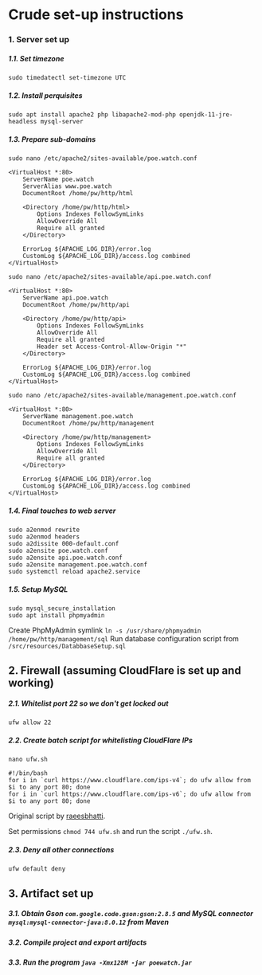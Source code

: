 # Crude set-up instructions

### 1. Server set up

##### 1.1. Set timezone
```sudo timedatectl set-timezone UTC```

##### 1.2. Install perquisites
```sudo apt install apache2 php libapache2-mod-php openjdk-11-jre-headless mysql-server```

##### 1.3. Prepare sub-domains
```sudo nano /etc/apache2/sites-available/poe.watch.conf```
```
<VirtualHost *:80>
    ServerName poe.watch
    ServerAlias www.poe.watch
    DocumentRoot /home/pw/http/html

    <Directory /home/pw/http/html>
        Options Indexes FollowSymLinks
        AllowOverride All
        Require all granted
    </Directory>

    ErrorLog ${APACHE_LOG_DIR}/error.log
    CustomLog ${APACHE_LOG_DIR}/access.log combined
</VirtualHost>
```

```sudo nano /etc/apache2/sites-available/api.poe.watch.conf```
```
<VirtualHost *:80>
    ServerName api.poe.watch
    DocumentRoot /home/pw/http/api

    <Directory /home/pw/http/api>
        Options Indexes FollowSymLinks
        AllowOverride All
        Require all granted
        Header set Access-Control-Allow-Origin "*"
    </Directory>

    ErrorLog ${APACHE_LOG_DIR}/error.log
    CustomLog ${APACHE_LOG_DIR}/access.log combined
</VirtualHost>
```

```sudo nano /etc/apache2/sites-available/management.poe.watch.conf```
```
<VirtualHost *:80>
    ServerName management.poe.watch
    DocumentRoot /home/pw/http/management

    <Directory /home/pw/http/management>
        Options Indexes FollowSymLinks
        AllowOverride All
        Require all granted
    </Directory>

    ErrorLog ${APACHE_LOG_DIR}/error.log
    CustomLog ${APACHE_LOG_DIR}/access.log combined
</VirtualHost>
```

##### 1.4. Final touches to web server
```
sudo a2enmod rewrite
sudo a2enmod headers
sudo a2dissite 000-default.conf
sudo a2ensite poe.watch.conf
sudo a2ensite api.poe.watch.conf
sudo a2ensite management.poe.watch.conf
sudo systemctl reload apache2.service
```

##### 1.5. Setup MySQL
```
sudo mysql_secure_installation
sudo apt install phpmyadmin
```
Create PhpMyAdmin symlink `ln -s /usr/share/phpmyadmin /home/pw/http/management/sql`
Run database configuration script from `/src/resources/DatabbaseSetup.sql`

## 2. Firewall (assuming CloudFlare is set up and working)

##### 2.1. Whitelist port 22 so we don't get locked out
`ufw allow 22`

##### 2.2. Create batch script for whitelisting CloudFlare IPs
`nano ufw.sh`

```
#!/bin/bash
for i in `curl https://www.cloudflare.com/ips-v4`; do ufw allow from $i to any port 80; done
for i in `curl https://www.cloudflare.com/ips-v6`; do ufw allow from $i to any port 80; done
```

Original script by [raeesbhatti](https://gist.github.com/raeesbhatti/e336ab920ab523335937).

Set permissions `chmod 744 ufw.sh` and run the script `./ufw.sh`.

##### 2.3. Deny all other connections
`ufw default deny`

## 3. Artifact set up

##### 3.1. Obtain Gson `com.google.code.gson:gson:2.8.5` and MySQL connector `mysql:mysql-connector-java:8.0.12` from Maven

##### 3.2. Compile project and export artifacts

##### 3.3. Run the program `java -Xmx128M -jar poewatch.jar`
